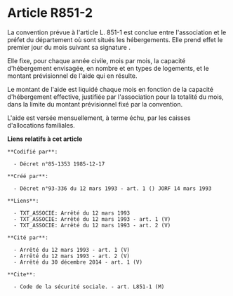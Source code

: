 # Article R851-2

La convention prévue à l'article L. 851-1 est conclue entre l'association et le préfet du département où sont situés les
hébergements. Elle prend effet le premier jour du mois suivant sa signature        . 

Elle fixe, pour chaque année civile, mois par mois, la capacité d'hébergement envisagée, en nombre et en types de logements,
et le montant prévisionnel de l'aide qui en résulte. 

Le montant de l'aide est liquidé chaque mois en fonction de la capacité d'hébergement effective, justifiée par l'association
pour la totalité du mois, dans la limite du montant prévisionnel fixé par la convention. 

L'aide est versée mensuellement, à terme échu, par les caisses d'allocations familiales.

**Liens relatifs à cet article**

	**Codifié par**:

	  - Décret n°85-1353 1985-12-17

	**Créé par**:

	  - Décret n°93-336 du 12 mars 1993 - art. 1 () JORF 14 mars 1993

	**Liens**:

	  - TXT_ASSOCIE: Arrêté du 12 mars 1993
	  - TXT_ASSOCIE: Arrêté du 12 mars 1993 - art. 1 (V)
	  - TXT_ASSOCIE: Arrêté du 12 mars 1993 - art. 2 (V)

	**Cité par**:

	  - Arrêté du 12 mars 1993 - art. 1 (V)
	  - Arrêté du 12 mars 1993 - art. 2 (V)
	  - Arrêté du 30 décembre 2014 - art. 1 (V)

	**Cite**:

	  - Code de la sécurité sociale. - art. L851-1 (M)
